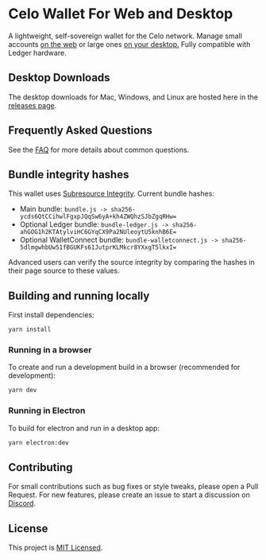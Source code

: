# Celo Wallet For Web and Desktop

A lightweight, self-sovereign wallet for the Celo network. Manage small accounts [on the web](https://celowallet.app) or large ones [on your desktop.](https://github.com/celo-tools/celo-web-wallet/releases) Fully compatible with Ledger hardware.

## Desktop Downloads

The desktop downloads for Mac, Windows, and Linux are hosted here in the [releases page](https://github.com/celo-tools/celo-web-wallet/releases).

## Frequently Asked Questions

See the [FAQ](FAQ.md) for more details about common questions.

## Bundle integrity hashes

This wallet uses [Subresource Integrity](https://developer.mozilla.org/en-US/docs/Web/Security/Subresource_Integrity). Current bundle hashes:

* Main bundle: `bundle.js -> sha256-ycds6QtCCihwlFgxpJQqSw6yA+kh4ZWQhzSJbZgqRHw=`
* Optional Ledger bundle: `bundle-ledger.js -> sha256-ahGOG1h2KTAtylviHC6GYqCX9Pa2NUleoytU5knhB6E=`
* Optional WalletConnect bundle: `bundle-walletconnect.js -> sha256-5dlmgwhbUw51fBGUKFs61JutprKLMkcr8YXxgT5lkxI=`

Advanced users can verify the source integrity by comparing the hashes in their page source to these values.

## Building and running locally

First install dependencies:

```sh
yarn install 
```

### Running in a browser

To create and run a development build in a browser (recommended for development):

```sh
yarn dev
```

### Running in Electron

To build for electron and run in a desktop app:

```sh
yarn electron:dev
```

## Contributing

For small contributions such as bug fixes or style tweaks, please open a Pull Request.
For new features, please create an issue to start a discussion on [Discord](https://discord.com/channels/600834479145353243/812471799585439794).

## License

This project is [MIT Licensed](LICENSE).

